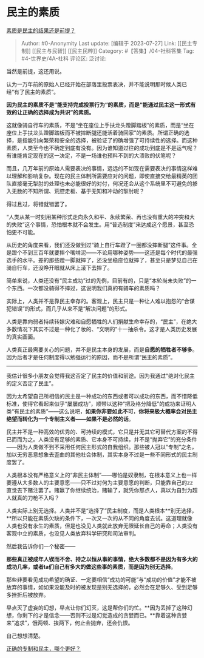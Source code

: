 # 民主的素质
[素质是民主的结果还是前提？](https://www.zhihu.com/question/24110192/answer/1786972908)

> Author: #0-Anonymity
> Last update: [编辑于 2023-07-27]
> Link: [[民主专制]] [[民主与民智]] [[民主民粹]]
> Category: #【答集】/04-社科答集
> Tag: #4-世界史/4A-社科
> 评论区:
> 泛讨论:

当然是前提，这还用说。

认为一万年前的原始人已经开始在部落里投票表决，并不能说明那时候人类已经“有了民主的素质”。

**因为民主的素质不是“能支持完成投票行为“的素质，而是“能通过民主这一形式有效的让正确的选择成为共识”的素质。**

这就像骑自行车的素质，不是“坐在座位上手扶龙头蹬脚踏板”的素质，而是“坐在座位上手扶龙头蹬脚踏板而不被摔断腿还能活着骑回家”的素质。所谓正确的选择，是指能引向繁荣和安全的选择，被验证了的确增强了可持续性的选择。而这种素质，人类至今也不确定到底有没有。因为谁知道过往的成功到底是不是运气呢？有谁能肯定现在的这一决定，不是一场谁也预料不到的大溃败的伏笔呢？

而且，几万年前的原始人需要表决的事情，远远的不如现在需要表决的事情这样难以理解和影响复杂。现在的民主体制所需要应对的问题，即使直接交给最精英的团队直接毫无掣肘的处理也未必能很好的对付，何况还会从这个系统里不可避免的掺入无数的不知所谓、荒腔走板、基于无知和冲动的掣肘呢？

得过且过，将错就错罢了。

“人类从某一时刻用某种形式走向永久和平、永续繁荣、再也没有重大的冲突和大的失败”这个事情，恐怕根本就不会发生。用“普选制度”来达成这个愿景，甚至恐怕更不可能。

从历史的角度来看，我们还没做到过“骑上自行车蹬了一圈都没摔断腿”这件事。全是蹬个不到三百年就要摔个嘴啃泥——不论用哪种姿势——这还是每个时代的最强选手的水平。差的那些蹬一脚就摔了，还没坐稳座位就摔了，甚至只是梦见自己在骑自行车，还没睁开眼就从床上滚下去摔了。

简单来说，人类还没有“民主成功”过的先例，目前有的，只是“本轮尚未失败”的一个东西。一次都没骑得不摔过，这说明我们真的有骑车的素质吗？

实际上，人类并不是靠民主幸存的。客观上，民主只是一种让人难以抱怨的“合谋犯错误”的形式，而几乎从来不是“解决问题”的形式。

人类是靠向弱者持续转嫁灾难和自愿牺牲的人们捐献生命幸存的，“民主”，在绝大多数情况下其实不过是一种化了妆的、“文明的”十一抽杀令。这才是人类历史发展的真实画面。

人类真正最需要关心的问题，并不是民主本身的发展，而是**自愿的牺牲者不够多**。因为后者才是任何制度得以勉强运行的原因，而不是所谓“民主的素质”。

--------------------

我估计很多小朋友会觉得我这否定了民主的价值和前途。因为我通过“绝对化民主的定义否定了民主”。

因为太希望自己所相信的民主是一种成功的东西或者可以成功的东西，而不惜降低标准，使得它看起来似乎“屡屡成功”，顺带以这种“把及格分降低”的成功来证明人类“有民主的素质”——这么说吧，**如果你非要如此不可**，**你将来极大概率会对民主绝望而转化为一个专制主义者——如果不是必然的话**。

民主并不是一种高效的优秀的、可持续的模式，它只是并无其它可替代方案的不得已而而为之。人类没有足够的素质、它本身不可持续，并不是“抛弃它”的充分条件——因为人类做不到不采用任何民主形式的自我组织。那些被人冠以“专制”之名，加以无穷恶意想象去歪曲的其他社会体制，其实本身不过是一些不同形式的民主制度罢了。

人类根本没有严格意义上的“非民主体制”——哪怕是奴隶制，在根本意义上也一样要遵从大多数人的主要意愿——只不过对何为主要意愿的判断，只能靠自己的zz直觉去下赌注罢了。赌赢了你继续统治，赌输了，就凭你那点人，真以为自封为超人就真的刀枪不入吗？

人类实际上别无选择。人类并不是“选择了”民主制度，而是人类根本**别无选择，**所以只能在素质欠缺的条件下，一次又一次的从不同的角度去试。这道理就像人类也没有永生的素质，但是也没见人类就此放弃无限延长自己的寿命；人类没有客观中立的素质，也没见人类放弃科学研究和司法审判。

然后我告诉你们一个秘密——

**那些真正被成年人锲而不舍、持之以恒从事的事情，绝大多数都不是因为有多大的成功几率，或者ta们自己有多大的做这些事的素质，而是因为别无选择**。

那些非要看见成功希望的确证、一定要相信“成功的可能”与“成功的价值”才能不被放弃的事情，如如果没能及时的被发现是别无选择的，必然会在足够久、受到足够多挫折后被放弃。

早点灭了虚妄的幻想，早点让你们幻灭，这是帮你们的忙。**因为丢掉了这种幻想，你剩下的才是信念——否则不过是幻觉造成的贪婪而已。**靠着这种贪婪来“追求”，饿两顿、挨两下，何止会抛弃，还会仇恨。

自己想想清楚。

[正确的专制和民主，哪个更好？](https://www.zhihu.com/question/35615301/answer/987180766)